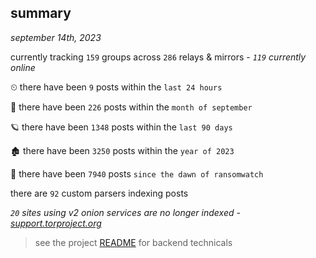 
## summary
_september 14th, 2023_

currently tracking `159` groups across `286` relays & mirrors - _`119` currently online_

⏲ there have been `9` posts within the `last 24 hours`

🦈 there have been `226` posts within the `month of september`

🪐 there have been `1348` posts within the `last 90 days`

🏚 there have been `3250` posts within the `year of 2023`

🦕 there have been `7940` posts `since the dawn of ransomwatch`

there are `92` custom parsers indexing posts

_`20` sites using v2 onion services are no longer indexed - [support.torproject.org](https://support.torproject.org/onionservices/v2-deprecation/)_

> see the project [README](https://github.com/joshhighet/ransomwatch#ransomwatch--) for backend technicals
